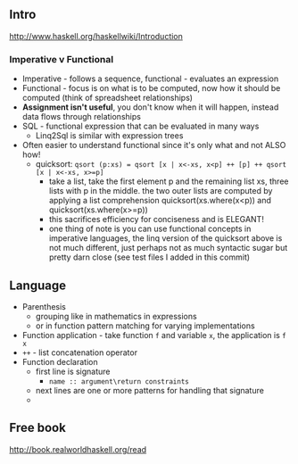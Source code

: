 ## Intro

http://www.haskell.org/haskellwiki/Introduction

### Imperative v Functional
- Imperative - follows a sequence, functional - evaluates an expression
- Functional - focus is on what is to be computed, now how it should be computed (think of spreadsheet relationships)
- **Assignment isn't useful**, you don't know when it will happen, instead data flows through relationships
- SQL - functional expression that can be evaluated in many ways
	- Linq2Sql is similar with expression trees
- Often easier to understand functional since it's only what and not ALSO how!
	- quicksort: `qsort (p:xs) = qsort [x | x<-xs, x<p] ++ [p] ++ qsort [x | x<-xs, x>=p]`
		- take a list, take the first element p and the remaining list xs, three lists with p in the middle. the two outer lists are computed by applying a list comprehension quicksort(xs.where(x<p)) and quicksort(xs.where(x>=p))
		- this sacrifices efficiency for conciseness and is ELEGANT!
		- one thing of note is you can use functional concepts in imperative languages, the linq version of the quicksort above is not much different, just perhaps not as much syntactic sugar but pretty darn close (see test files I added in this commit)
			
## Language

- Parenthesis 
	- grouping like in mathematics in expressions
	- or in function pattern matching for varying implementations
- Function application - take function `f` and variable `x`, the application is `f x`
- `++` - list concatenation operator
- Function declaration
	- first line is signature
		- `name :: argument\return constraints`
	- next lines are one or more patterns for handling that signature
	- 

## Free book

http://book.realworldhaskell.org/read